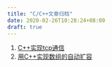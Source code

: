 ```yaml
---
title: "C/C++文章归档"
date: 2020-02-26T10:28:24+08:00
draft: true
---
```


1. [C++实现tcp通信](/post/socketlearn)
2. [用C++实现数组的自动扩容](/post/arrayautoadd)